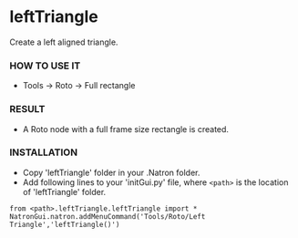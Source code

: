 # leftTriangle

Create a left aligned triangle.

### HOW TO USE IT

* Tools -> Roto -> Full rectangle

### RESULT

* A Roto node with a full frame size rectangle is created.

### INSTALLATION

* Copy 'leftTriangle' folder in your .Natron folder.
* Add following lines to your 'initGui.py' file, where ``<path>`` is the location of 'leftTriangle' folder.

```
from <path>.leftTriangle.leftTriangle import *
NatronGui.natron.addMenuCommand('Tools/Roto/Left Triangle','leftTriangle()')
```